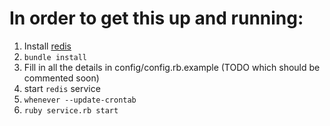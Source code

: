 # In order to get this up and running:

1. Install [redis](http://redis.io)
2. `bundle install`
3. Fill in all the details in config/config.rb.example (TODO which should be commented soon)
3. start `redis` service
4. `whenever --update-crontab`
5. `ruby service.rb start` 
